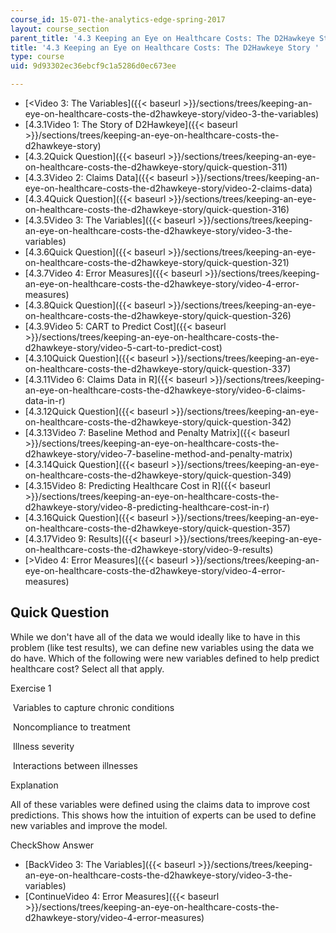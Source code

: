 ```yaml
---
course_id: 15-071-the-analytics-edge-spring-2017
layout: course_section
parent_title: '4.3 Keeping an Eye on Healthcare Costs: The D2Hawkeye Story '
title: '4.3 Keeping an Eye on Healthcare Costs: The D2Hawkeye Story '
type: course
uid: 9d93302ec36ebcf9c1a5286d0ec673ee

---
```


*   [<Video 3: The Variables]({{< baseurl >}}/sections/trees/keeping-an-eye-on-healthcare-costs-the-d2hawkeye-story/video-3-the-variables)
*   [4.3.1Video 1: The Story of D2Hawkeye]({{< baseurl >}}/sections/trees/keeping-an-eye-on-healthcare-costs-the-d2hawkeye-story)
*   [4.3.2Quick Question]({{< baseurl >}}/sections/trees/keeping-an-eye-on-healthcare-costs-the-d2hawkeye-story/quick-question-311)
*   [4.3.3Video 2: Claims Data]({{< baseurl >}}/sections/trees/keeping-an-eye-on-healthcare-costs-the-d2hawkeye-story/video-2-claims-data)
*   [4.3.4Quick Question]({{< baseurl >}}/sections/trees/keeping-an-eye-on-healthcare-costs-the-d2hawkeye-story/quick-question-316)
*   [4.3.5Video 3: The Variables]({{< baseurl >}}/sections/trees/keeping-an-eye-on-healthcare-costs-the-d2hawkeye-story/video-3-the-variables)
*   [4.3.6Quick Question]({{< baseurl >}}/sections/trees/keeping-an-eye-on-healthcare-costs-the-d2hawkeye-story/quick-question-321)
*   [4.3.7Video 4: Error Measures]({{< baseurl >}}/sections/trees/keeping-an-eye-on-healthcare-costs-the-d2hawkeye-story/video-4-error-measures)
*   [4.3.8Quick Question]({{< baseurl >}}/sections/trees/keeping-an-eye-on-healthcare-costs-the-d2hawkeye-story/quick-question-326)
*   [4.3.9Video 5: CART to Predict Cost]({{< baseurl >}}/sections/trees/keeping-an-eye-on-healthcare-costs-the-d2hawkeye-story/video-5-cart-to-predict-cost)
*   [4.3.10Quick Question]({{< baseurl >}}/sections/trees/keeping-an-eye-on-healthcare-costs-the-d2hawkeye-story/quick-question-337)
*   [4.3.11Video 6: Claims Data in R]({{< baseurl >}}/sections/trees/keeping-an-eye-on-healthcare-costs-the-d2hawkeye-story/video-6-claims-data-in-r)
*   [4.3.12Quick Question]({{< baseurl >}}/sections/trees/keeping-an-eye-on-healthcare-costs-the-d2hawkeye-story/quick-question-342)
*   [4.3.13Video 7: Baseline Method and Penalty Matrix]({{< baseurl >}}/sections/trees/keeping-an-eye-on-healthcare-costs-the-d2hawkeye-story/video-7-baseline-method-and-penalty-matrix)
*   [4.3.14Quick Question]({{< baseurl >}}/sections/trees/keeping-an-eye-on-healthcare-costs-the-d2hawkeye-story/quick-question-349)
*   [4.3.15Video 8: Predicting Healthcare Cost in R]({{< baseurl >}}/sections/trees/keeping-an-eye-on-healthcare-costs-the-d2hawkeye-story/video-8-predicting-healthcare-cost-in-r)
*   [4.3.16Quick Question]({{< baseurl >}}/sections/trees/keeping-an-eye-on-healthcare-costs-the-d2hawkeye-story/quick-question-357)
*   [4.3.17Video 9: Results]({{< baseurl >}}/sections/trees/keeping-an-eye-on-healthcare-costs-the-d2hawkeye-story/video-9-results)
*   [\>Video 4: Error Measures]({{< baseurl >}}/sections/trees/keeping-an-eye-on-healthcare-costs-the-d2hawkeye-story/video-4-error-measures)

Quick Question
--------------

While we don't have all of the data we would ideally like to have in this problem (like test results), we can define new variables using the data we do have. Which of the following were new variables defined to help predict healthcare cost? Select all that apply.

Exercise 1

&nbsp;Variables to capture chronic conditions&nbsp;

&nbsp;Noncompliance to treatment&nbsp;

&nbsp;Illness severity&nbsp;

&nbsp;Interactions between illnesses&nbsp;

Explanation

All of these variables were defined using the claims data to improve cost predictions. This shows how the intuition of experts can be used to define new variables and improve the model.

CheckShow Answer

*   [BackVideo 3: The Variables]({{< baseurl >}}/sections/trees/keeping-an-eye-on-healthcare-costs-the-d2hawkeye-story/video-3-the-variables)
*   [ContinueVideo 4: Error Measures]({{< baseurl >}}/sections/trees/keeping-an-eye-on-healthcare-costs-the-d2hawkeye-story/video-4-error-measures)